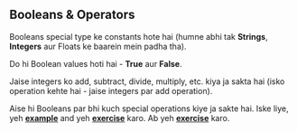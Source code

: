 ## Booleans & Operators

Booleans special type ke constants hote hai (humne abhi tak **Strings**, **Integers** aur Floats ke baarein mein padha tha).

Do hi Boolean values hoti hai - **True** aur **False**.

Jaise integers ko add, subtract, divide, multiply, etc. kiya ja sakta hai (isko operation kehte hai - jaise integers par add operation).

Aise hi Booleans par bhi kuch special operations kiye ja sakte hai. Iske liye, yeh [**example**](http://navgurukul.org/python/booleans-1.py) and yeh [**exercise**](http://navgurukul.org/python/booleans-a.py) karo. Ab yeh [**exercise**](http://navgurukul.org/python/operators-multi-a.py) karo.




